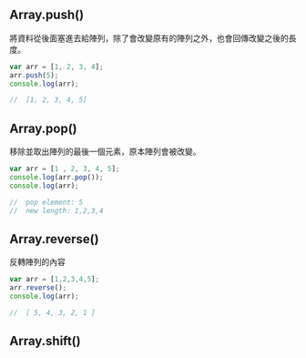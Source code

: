 ## Array.push()
將資料從後面塞進去給陣列，除了會改變原有的陣列之外，也會回傳改變之後的長度。
```js
var arr = [1, 2, 3, 4];
arr.push(5);
console.log(arr);

//  [1, 2, 3, 4, 5]
```

## Array.pop()
移除並取出陣列的最後一個元素，原本陣列會被改變。
```js
var arr = [1 , 2, 3, 4, 5];
console.log(arr.pop());
console.log(arr);

//  pop element: 5
//  new length: 1,2,3,4
```

## Array.reverse()
反轉陣列的內容
```js
var arr = [1,2,3,4,5];
arr.reverse();
console.log(arr);

//  [ 5, 4, 3, 2, 1 ]
```

## Array.shift()
